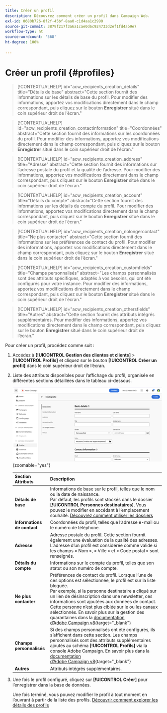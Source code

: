 ```yaml
---
title: Créer un profil
description: Découvrez comment créer un profil dans Campaign Web.
exl-id: 0680b726-8f2f-45bf-8aa0-c1d4aa1c2990
source-git-commit: 3879f217f3a6a1cae0d6c924733d2ef1fd4ab9e7
workflow-type: ht
source-wordcount: '568'
ht-degree: 100%

---
```


# Créer un profil {#profiles}

>[!CONTEXTUALHELP]
>id="acw_recipients_creation_details"
>title="Détails de base"
>abstract="Cette section fournit des informations sur les détails de base du profil. Pour modifier des informations, apportez vos modifications directement dans le champ correspondant, puis cliquez sur le bouton **Enregistrer** situé dans le coin supérieur droit de l’écran."

>[!CONTEXTUALHELP]
>id="acw_recipients_creation_contactinformation"
>title="Coordonnées"
>abstract="Cette section fournit des informations sur les coordonnées du profil. Pour modifier des informations, apportez vos modifications directement dans le champ correspondant, puis cliquez sur le bouton **Enregistrer** situé dans le coin supérieur droit de l’écran."

>[!CONTEXTUALHELP]
>id="acw_recipients_creation_address"
>title="Adresse"
>abstract="Cette section fournit des informations sur l’adresse postale du profil et la qualité de l’adresse. Pour modifier des informations, apportez vos modifications directement dans le champ correspondant, puis cliquez sur le bouton **Enregistrer** situé dans le coin supérieur droit de l’écran."

>[!CONTEXTUALHELP]
>id="acw_recipients_creation_account"
>title="Détails du compte"
>abstract="Cette section fournit des informations sur les détails du compte du profil. Pour modifier des informations, apportez vos modifications directement dans le champ correspondant, puis cliquez sur le bouton **Enregistrer** situé dans le coin supérieur droit de l’écran."

>[!CONTEXTUALHELP]
>id="acw_recipients_creation_nolongercontact"
>title="Ne plus contacter"
>abstract="Cette section fournit des informations sur les préférences de contact du profil. Pour modifier des informations, apportez vos modifications directement dans le champ correspondant, puis cliquez sur le bouton **Enregistrer** situé dans le coin supérieur droit de l’écran."

>[!CONTEXTUALHELP]
>id="acw_recipients_creation_customfields"
>title="Champs personnalisés"
>abstract="Les champs personnalisés sont des attributs spécifiques, adaptés à vos besoins, qui ont été configurés pour votre instance. Pour modifier des informations, apportez vos modifications directement dans le champ correspondant, puis cliquez sur le bouton **Enregistrer** situé dans le coin supérieur droit de l’écran."

>[!CONTEXTUALHELP]
>id="acw_recipients_creation_othersfields"
>title="Autres"
>abstract="Cette section fournit des attributs intégrés supplémentaires. Pour modifier des informations, apportez vos modifications directement dans le champ correspondant, puis cliquez sur le bouton **Enregistrer** situé dans le coin supérieur droit de l’écran."

Pour créer un profil, procédez comme suit :

1. Accédez à **[!UICONTROL Gestion des clientes et clients]** > **[!UICONTROL Profils]** et cliquez sur le bouton **[!UICONTROL Créer un profil]** dans le coin supérieur droit de l’écran.

1. Liste des attributs disponibles pour l’affichage du profil, organisée en différentes sections détaillées dans le tableau ci-dessous.

   ![](assets/create-profile.png){zoomable=&quot;yes&quot;}

   | Section Attributs | Description |
   |  ---  |  ---  |
   | **Détails de base** | Informations de base sur le profil, telles que le nom ou la date de naissance.<br/>Par défaut, les profils sont stockés dans le dossier **[!UICONTROL Personnes destinataires]**. Vous pouvez le modifier en accédant à l’emplacement souhaité. [Découvrez comment utiliser les dossiers](../get-started/permissions.md#folders) |
   | **Informations de contact** | Coordonnées du profil, telles que l’adresse e-mail ou le numéro de téléphone. |
   | **Adresse** | Adresse postale du profil. Cette section fournit également une évaluation de la qualité des adresses. L’adresse d’un profil est considérée comme valide si les champs « Nom », « Ville » et « Code postal » sont renseignés. |
   | **Détails du compte** | Informations sur le compte du profil, telles que son statut ou son numéro de compte. |
   | **Ne plus contacter** | Préférences de contact du profil. Lorsque l’une de ces options est sélectionnée, le profil est sur la liste bloquée.<br/>Par exemple, si la personne destinataire a cliqué sur un lien de désinscription dans une newsletter, ces informations sont ajoutées aux données de contact. Cette personne n’est plus ciblée sur le ou les canaux sélectionnés. En savoir plus sur la gestion des quarantaines dans la [documentation d’Adobe Campaign v8](https://experienceleague.adobe.com/docs/campaign/campaign-v8/send/failures/quarantines.html?lang=fr){target="_blank"} |
   | **Champs personnalisés** | Si des champs personnalisés ont été configurés, ils s’affichent dans cette section. Les champs personnalisés sont des attributs supplémentaires ajoutés au schéma **[!UICONTROL Profils]** via la console Adobe Campaign. En savoir plus dans la [documentation d’Adobe Campaign v8](https://experienceleague.adobe.com/docs/campaign/campaign-v8/developer/shemas-forms/extend-schema.html?lang=fr){target="_blank"} |
   | **Autres** | Attributs intégrés supplémentaires. |

1. Une fois le profil configuré, cliquez sur **[!UICONTROL Créer]** pour l’enregistrer dans la base de données.

   Une fois terminé, vous pouvez modifier le profil à tout moment en l’ouvrant à partir de la liste des profils. [Découvrir comment explorer les détails des profils](profile-view.md)
